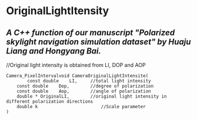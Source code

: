 # OriginalLightItensity

## *A C++ function of our manuscript "Polarized skylight navigation simulation dataset" by Huaju Liang and Hongyang Bai.*


//Original light intensity is obtained from LI, DOP and AOP

	Camera_PixelIntervalvoid CameraOriginalLightIntensite(
        	const double	LI,		//total light intensity
		const double	Dop,		//degree of polarization
		const double	Aop,		//angle of polarization
		double * OriginalLI,		//original light intensity in different polarization directions
		double k                        //Scale parameter
	)
